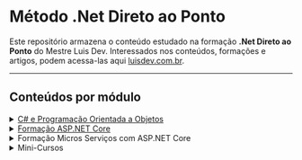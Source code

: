 # Método .Net Direto ao Ponto

Este repositório armazena o conteúdo estudado na formação **.Net Direto ao Ponto** do Mestre Luis Dev. Interessados nos conteúdos, formações e artigos, podem acessa-las aqui [luisdev.com.br](https://www.luisdev.com.br/pagina-de-cursos/).
___

## Conteúdos por módulo

<details markdown='1'>
<summary><a href="https://github.com/JanairAlves/DotNET_DiretoAoPonto/tree/master/CSharpEProgramacaoOrientadaAObjetos">C# e Programação Orientada a Objetos</a></summary>

- [X] Fundamentos C# 
- [X] Estrutura de controle de fluxo
- [X] Trabalhando com Strings
- [X] Trabalhando com Array e Listas
- [X] Language Integrated-Query (LINQ)
- [X] Trabalhando com Datas
- [X] Trabalhando com Arquivos e Diretórios
- [X] Debbugging e Exceções
- [X] Programação Orientada a Objetos

</details>

<details markdown='1'>
<summary><a href="https://github.com/JanairAlves/DotNET_DiretoAoPonto/tree/master/FormacaoASPNETCore/DevFreela">Formação ASP.NET Core</a></summary>

- [X] Apresentação
- [X] Projeto a ser desenvolvido
- [ ] Desenvolvimento de APIs com ASP.NET Core
- [ ] Arquitetura Limpa
- [ ] Persistência com Entity Framework Core
- [ ] Command Query Responsibility Segregation (CQRS)
- [ ] Padrão Repository
- [ ] Validação de APIs
- [ ] Autenticação e Autorização com JWT
- [ ] Testes Unitários com xUnit
- [ ] Azure DevOps
- [ ] Microsserviços e Mensageria
- [ ] Carreira em .NET

</details>

<details markdown='1'>
<summary>Formação Micros Serviços com ASP.NET Core</summary>

- [ ] Em breve 

</details>

<details markdown='1'>
<summary>Mini-Cursos</summary>

- [ ] Em breve 

</details>
